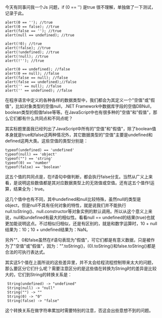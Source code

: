 

今天有同事问我一个Js 问题，if (0 == '') 是true  很不理解，单独做了一下测试，记录于此。

	alert(0 == ''); //true
	alert(0 == false); //true
	alert(false == ''); //true
	alert(null == undefined); //true
	
	alert(!0); //true
	alert(!false); //true
	alert(!undefined); //true
	alert(!null); //true
	alert(!''); //true
	
	alert(0 == undefined); //false
	alert(0 == null); //false
	alert(false == null); //false
	alert(false == undefined);//false
	alert('' == null); //false
	alert('' == undefined); //false

在程序语言中定义的各种各样的数据类型中，我们都会为其定义一个"空值"或"假值"，比如对象类型的空值null，.NET Framework中数据库字段的空值DBNull，boolean类型的假值false等等。在JavaScript中也有很多种的"空值"和"假值"，那么它们都有什么共同点和不同点呢？


其实标题里面我已经列出了JavaScript中所有的"空值"和"假值"，除了boolean值本身就是true和false这两种情况外，其它数据类型的"空值"主要是undefined和defined这两大类。这些空值的类型分别是：

	typeof(undefined) == 'undefined'
	typeof(null) == 'object'
	typeof("") == 'string'
	typeof(0) == 'number'
	typeof(false) == 'boolean'

这五个值的共同点是，在if语句中做判断，都会执行false分支。当然从广义上来看，是说明这些数值都是其对应数据类型上的无效值或空值。还有这五个值作!运算，结果全为：true。

这几个值中也有不同，其中undefined和null比较特殊，虽然null的类型是object，但是null不具有任何对象的特性，就是说我们并不能执行null.toString()、null.constructor等对象实例的默认调用。所以从这个意义上来说，null和undefined有最大的相似性。看看null == undefined的结果(true)也就更加能说明这点。不过相似归相似，还是有区别的，就是和数字运算时，10 + null结果为：10；10 + undefined结果为：NaN。

另外""、0和false虽然在if语句表现为"假值"，可它们都是有意义数据，只是被作为了"空值"或"假值"，因为："".toString()，(0).toString()和false.toString()都是合法的可执行表达式。

其实这5个值在上面所说的这些差异里，并不太会给程流程控制带来太大的问题，那么要区分它们什么呢？需要注意区分的是这些值在转换为String时的差异是比较大的，它们到String的转换关系是：

	 String(undefined) -> "undefined"
	 String(null) -> "null"
	 String("") -> ""
	 String(0) -> "0"
	 String(false) -> "false"

这个转换关系在做字符串累加时需要特别的注意，否这会出些意想不到的问题。